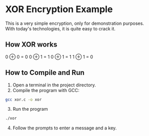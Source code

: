 # XOR Encryption Example

This is a very simple encryption, only for demonstration purposes.  
With today's technologies, it is quite easy to crack it.

## How XOR works

0 ⊕ 0 = 0
0 ⊕ 1 = 1
0 ⊕ 1 = 1
1 ⊕ 1 = 0

## How to Compile and Run

1. Open a terminal in the project directory.
2. Compile the program with GCC:

```bash
gcc xor.c -o xor
```


3. Run the program

```bash
./xor
```

4. Follow the prompts to enter a message and a key.
